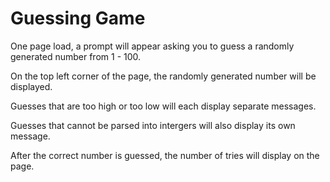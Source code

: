 # Guessing Game

One page load, a prompt will appear asking you to guess a randomly generated number from 1 - 100.

On the top left corner of the page, the randomly generated number will be displayed.

Guesses that are too high or too low will each display separate messages.

Guesses that cannot be parsed into intergers will also display its own message.

After the correct number is guessed, the number of tries will display on the page.

